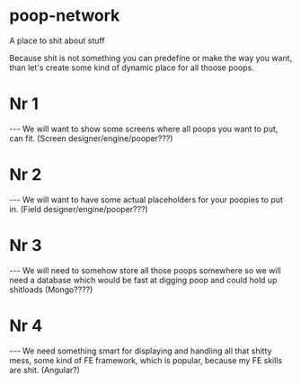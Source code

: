 # poop-network
A place to shit about stuff

Because shit is not something you can predefine or make the way you want, than let's create some kind of dynamic place for all thoose poops.

# Nr 1
--- We will want to show some screens where all poops you want to put, can fit. (Screen designer/engine/pooper???)

# Nr 2
--- We will want to have some actual placeholders for your poopies to put in. (Field designer/engine/pooper???)

# Nr 3
--- We will need to somehow store all those poops somewhere so we will need a database which would be fast at digging poop and could hold up shitloads (Mongo????)

# Nr 4
--- We need something smart for displaying and handling all that shitty mess, some kind of FE framework, which is popular, because my FE skills are shit. (Angular?)
